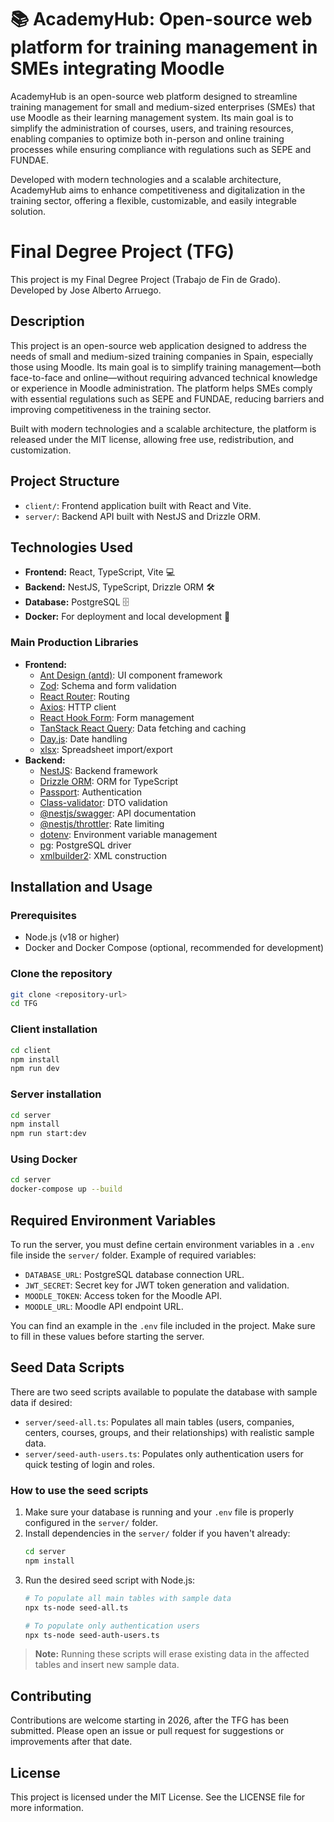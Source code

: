 # 📚 AcademyHub: Open-source web platform for training management in SMEs integrating Moodle

AcademyHub is an open-source web platform designed to streamline training management for small and medium-sized enterprises (SMEs) that use Moodle as their learning management system. Its main goal is to simplify the administration of courses, users, and training resources, enabling companies to optimize both in-person and online training processes while ensuring compliance with regulations such as SEPE and FUNDAE.

Developed with modern technologies and a scalable architecture, AcademyHub aims to enhance competitiveness and digitalization in the training sector, offering a flexible, customizable, and easily integrable solution.

# Final Degree Project (TFG)

This project is my Final Degree Project (Trabajo de Fin de Grado). Developed by Jose Alberto Arruego.

## Description
This project is an open-source web application designed to address the needs of small and medium-sized training companies in Spain, especially those using Moodle. Its main goal is to simplify training management—both face-to-face and online—without requiring advanced technical knowledge or experience in Moodle administration. The platform helps SMEs comply with essential regulations such as SEPE and FUNDAE, reducing barriers and improving competitiveness in the training sector.

Built with modern technologies and a scalable architecture, the platform is released under the MIT license, allowing free use, redistribution, and customization.

## Project Structure
- `client/`: Frontend application built with React and Vite.
- `server/`: Backend API built with NestJS and Drizzle ORM.

## Technologies Used
- **Frontend:** React, TypeScript, Vite 💻
- **Backend:** NestJS, TypeScript, Drizzle ORM 🛠️
- **Database:** PostgreSQL 🗄️
- **Docker:** For deployment and local development 🐳

### Main Production Libraries
- **Frontend:**
  - [Ant Design (antd)](https://ant.design/): UI component framework
  - [Zod](https://zod.dev/): Schema and form validation
  - [React Router](https://reactrouter.com/): Routing
  - [Axios](https://axios-http.com/): HTTP client
  - [React Hook Form](https://react-hook-form.com/): Form management
  - [TanStack React Query](https://tanstack.com/query/latest): Data fetching and caching
  - [Day.js](https://day.js.org/): Date handling
  - [xlsx](https://github.com/SheetJS/sheetjs): Spreadsheet import/export
- **Backend:**
  - [NestJS](https://nestjs.com/): Backend framework
  - [Drizzle ORM](https://orm.drizzle.team/): ORM for TypeScript
  - [Passport](http://www.passportjs.org/): Authentication
  - [Class-validator](https://github.com/typestack/class-validator): DTO validation
  - [@nestjs/swagger](https://docs.nestjs.com/openapi/introduction): API documentation
  - [@nestjs/throttler](https://docs.nestjs.com/security/rate-limiting): Rate limiting
  - [dotenv](https://github.com/motdotla/dotenv): Environment variable management
  - [pg](https://node-postgres.com/): PostgreSQL driver
  - [xmlbuilder2](https://oozcitak.github.io/xmlbuilder2/): XML construction

## Installation and Usage

### Prerequisites
- Node.js (v18 or higher)
- Docker and Docker Compose (optional, recommended for development)

### Clone the repository
```bash
git clone <repository-url>
cd TFG
```

### Client installation
```bash
cd client
npm install
npm run dev
```

### Server installation
```bash
cd server
npm install
npm run start:dev
```

### Using Docker
```bash
cd server
docker-compose up --build
```

## Required Environment Variables
To run the server, you must define certain environment variables in a `.env` file inside the `server/` folder. Example of required variables:

- `DATABASE_URL`: PostgreSQL database connection URL.
- `JWT_SECRET`: Secret key for JWT token generation and validation.
- `MOODLE_TOKEN`: Access token for the Moodle API.
- `MOODLE_URL`: Moodle API endpoint URL.

You can find an example in the `.env` file included in the project. Make sure to fill in these values before starting the server.

## Seed Data Scripts

There are two seed scripts available to populate the database with sample data if desired:

- `server/seed-all.ts`: Populates all main tables (users, companies, centers, courses, groups, and their relationships) with realistic sample data.
- `server/seed-auth-users.ts`: Populates only authentication users for quick testing of login and roles.

### How to use the seed scripts

1. Make sure your database is running and your `.env` file is properly configured in the `server/` folder.
2. Install dependencies in the `server/` folder if you haven't already:
   ```bash
   cd server
   npm install
   ```
3. Run the desired seed script with Node.js:
   ```bash
   # To populate all main tables with sample data
   npx ts-node seed-all.ts

   # To populate only authentication users
   npx ts-node seed-auth-users.ts
   ```

> **Note:** Running these scripts will erase existing data in the affected tables and insert new sample data.

## Contributing
Contributions are welcome starting in 2026, after the TFG has been submitted. Please open an issue or pull request for suggestions or improvements after that date.

## License
This project is licensed under the MIT License. See the LICENSE file for more information.
